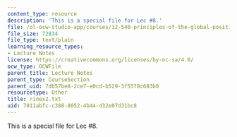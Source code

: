 ```yaml
---
content_type: resource
description: 'This is a special file for Lec #8.'
file: /ol-ocw-studio-app/courses/12-540-principles-of-the-global-positioning-system-spring-2012/7011abfcc38880524b44d32e07d31bc8_rinex2.txt
file_size: 72834
file_type: text/plain
learning_resource_types:
- Lecture Notes
license: https://creativecommons.org/licenses/by-nc-sa/4.0/
ocw_type: OCWFile
parent_title: Lecture Notes
parent_type: CourseSection
parent_uid: 7db57be8-2ce7-e0cd-b529-3f5578c683b0
resourcetype: Other
title: rinex2.txt
uid: 7011abfc-c388-8052-4b44-d32e07d31bc8
---
```

This is a special file for Lec #8.